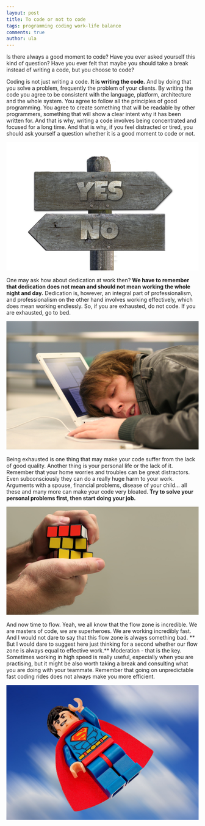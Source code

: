 ```yaml
---
layout: post
title: To code or not to code
tags: programming coding work-life balance
comments: true
author: ula
---
```

Is there always a good moment to code? Have you ever asked yourself this kind of question? Have you ever felt that maybe you should take a break instead of writing a code, but you choose to code?

Coding is not just writing a code. **It is writing the code.** And by doing that you solve a problem, frequently the problem of your clients. By writing the code you agree to be consistent with the language, platform, architecture and the whole system. You agree to follow all the principles of good programming. You agree to create something that will be readable by other programmers, something that will show a clear intent why it has been written for. And that is why, writing a code involves being concentrated and focused for a long time. And that is why, if you feel distracted or tired, you should ask yourself a question whether it is a good moment to code or not.

![Photo 1](/images/to-code-or-not-to-code/image1.jpg)

One may ask how about dedication at work then? **We have to remember that dedication does not mean and should not mean working the whole night and day.** Dedication is, however, an integral part of professionalism, and professionalism on the other hand involves working effectively, which does mean working endlessly. So, if you are exhausted, do not code. If you are exhausted, go to bed.

![Photo 2](/images/to-code-or-not-to-code/image2.jpg)

Being exhausted is one thing that may make your code suffer from the lack of good quality. Another thing is your personal life or the lack of it. Remember that your home worries and troubles can be great distractors. Even subconsciously they can do a really huge harm to your work. Arguments with a spouse, financial problems, disease of your child… all these and many more can make your code very bloated. **Try to solve your personal problems first, then start doing your job.**

![Photo 3](/images/to-code-or-not-to-code/image3.jpg)

And now time to flow. Yeah, we all know that the flow zone is incredible. We are masters of code, we are superheroes. We are working incredibly fast. And I would not dare to say that this flow zone is always something bad. ** But I would dare to suggest here just thinking for a second whether our flow zone is always equal to effective work.** Moderation - that is the key. Sometimes working in high speed is really useful, especially when you are practising, but it might be also worth taking a break and consulting what you are doing with your teammate. Remember that going on unpredictable fast coding rides does not always make you more efficient.

![Photo 4](/images/to-code-or-not-to-code/image4.jpg)